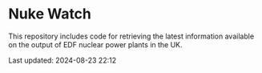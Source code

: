 # Nuke Watch

This repository includes code for retrieving the latest information available on the output of EDF nuclear power plants in the UK.

Last updated: 2024-08-23 22:12